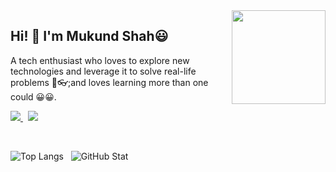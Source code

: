 <img align ="right" src = "https://i.imgur.com/fwO0TqB.jpeg" width="150" height="150">

## Hi! 👋 I'm Mukund Shah😃

A tech enthusiast who loves to explore new technologies and leverage it to solve real-life problems 🎢👓;and loves learning more than one could 😀😀.

 <p>
  <a href="https://www.linkedin.com/in/mukundshah2058/">
    <img src="https://img.shields.io/badge/Mukund-Shah-blue?logo=linkedin&style=flat">
    </a> 
    &nbsp; 
  <a href="https://instagram.com/mukund._.shah">
    <img src="https://img.shields.io/badge/Follow--white?style=social&logo=instagram">
  </a>
</p>

<br/>

<p>
    <img src="https://github-readme-stats.vercel.app/api/top-langs/?username=mukundshah&layout=default&langs_count=3" alt="Top Langs">
  &nbsp; 
    <img src="https://github-readme-stats.vercel.app/api?username=mukundshah&show_icons=true&count_private=true&custom_title=Mukund%27s%20GitHub%20Stat&include_all_commits=true" alt="GitHub Stat">
</p>
